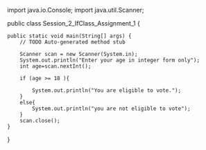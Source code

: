 import java.io.Console;
import java.util.Scanner;

public class Session_2_IfClass_Assignment_1 {

	public static void main(String[] args) {
		// TODO Auto-generated method stub
		
		Scanner scan = new Scanner(System.in);
		System.out.println("Enter your age in integer form only");
		int age=scan.nextInt();
		
		if (age >= 18 ){
			
			System.out.println("You are eligible to vote.");
		}
		else{
			System.out.println("you are not eligible to vote");
		}
		scan.close();
	}

}

